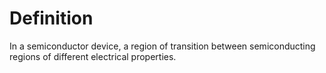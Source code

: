 # Definition

In a semiconductor device, a region of transition between semiconducting
regions of different electrical properties.
